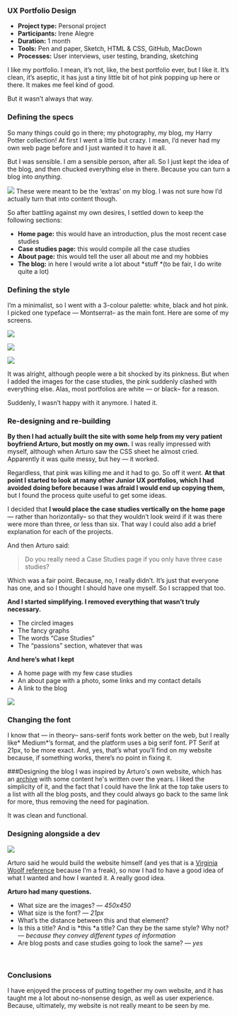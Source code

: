 ### UX Portfolio Design

* **Project type:** Personal project 
* **Participants:** Irene Alegre
* **Duration:** 1 month
* **Tools:** Pen and paper, Sketch, HTML & CSS, GitHub, MacDown
* **Processes:** User interviews, user testing, branding, sketching

I like my portfolio. I mean, it’s not, like, the best portfolio ever, but I like
it. It’s clean, it’s aseptic, it has just a tiny little bit of hot pink popping up here or there. It makes me feel kind of good. 

But it wasn’t always that way.

### Defining the specs

So many things could go in there; my photography, my blog, my Harry Potter
collection! At first I went a little but crazy. I mean, I’d never had my own web
page before and I just wanted it to have it all.

But I was sensible. I *am* a sensible person, after all. So I just kept the idea
of the blog, and then chucked everything else in there. Because you can turn a
blog into *anything*. 

![](https://cdn-images-1.medium.com/max/880/1*wyuF7M8H9RIL59ltWjojdw.png)
<span class="figcaption_hack">These were meant to be the ‘extras’ on my blog. I was not sure how I’d actually
turn that into content though.</span>

So after battling against my own desires, I settled down to keep the following
sections:

* **Home page:** this would have an introduction, plus the most recent case
studies
* **Case studies page:** this would compile all the case studies
* **About page:** this would tell the user all about me and my hobbies
* **The blog:** in here I would write a lot about *stuff *(to be fair, I do write
quite a lot)

### **Defining the style**

I’m a minimalist, so I went with a 3-colour palette: white, black and hot pink.
I picked one typeface — Montserrat– as the main font. Here are some of my
screens.

![](https://cdn-images-1.medium.com/max/880/1*XKvouGDKruYF7n79CXe8kw.png)

![](https://cdn-images-1.medium.com/max/880/1*pD3NPi7UsqgWcqwTwlcz0w.png)

![](https://cdn-images-1.medium.com/max/880/1*7U5mQa-OlQNxG2-Q-VOAvQ.png)

It was alright, although people were a bit shocked by its pinkness. But when I
added the images for the case studies, the pink suddenly clashed with everything
else. Alas, most portfolios are white — or black– for a reason.

Suddenly, I wasn’t happy with it anymore. I hated it.

### Re-designing and re-building

**By then I had actually built the site with some help from my very patient
boyfriend Arturo, but mostly on my own.** I was really impressed with myself,
although when Arturo saw the CSS sheet he almost cried. Apparently it was quite
messy, but hey — it worked. 

Regardless, that pink was killing me and it had to go. So off it went. **At that
point I started to look at many other Junior UX portfolios, which I had avoided
doing before because I was afraid I would end up copying them,** but I found the
process quite useful to get some ideas. 

I decided that **I would place the case studies vertically on the home page** —
rather than horizontally– so that they wouldn’t look weird if it was there were
more than three, or less than six. That way I could also add a brief explanation
for each of the projects.

And then Arturo said:

> Do you really need a Case Studies page if you only have three case studies?

Which was a fair point. Because, no, I really didn’t. It’s just that everyone
has one, and so I thought I should have one myself. So I scrapped that too.

**And I started simplifying. I removed everything that wasn’t truly necessary.**

* The circled images
* The fancy graphs
* The words “Case Studies”
* The “passions” section, whatever that was

**And here’s what I kept**

* A home page with my few case studies
* An about page with a photo, some links and my contact details
* A link to the blog

![](https://cdn-images-1.medium.com/max/1100/1*__v0ktKZXJqR97JaQsGFqA.png)

### Changing the font

I know that — in theory– sans-serif fonts work better on the web, but I really
like* Medium*’s format, and the platform uses a big serif font. PT Serif at
21px, to be more exact. And, yes, that’s what you’ll find on my website because,
if something works, there’s no point in fixing it.

###Designing the blog
I was inspired by Arturo's own website, which has an [archive](http://arturoherrero.com/articles/) with some content he's written over the years. I liked the simplicity of it, and the fact that I could have the link at the top take users to a list with all the blog posts, and they could always go back to the same link for more, thus removing the need for pagination.

It was clean and functional.

### Designing alongside a dev

![](https://cdn-images-1.medium.com/max/660/1*8AGreM3Nagr2k--1SlGePA.png)

Arturo said he would build the website himself (and yes that is a [Virginia
Woolf
reference](https://genius.com/Virginia-woolf-mrs-dalloway-part-1-annotated)
because I’m a freak), so now I had to have a good idea of what I wanted and how
I wanted it. A really good idea. 

**Arturo had many questions.**

* What size are the images? — *450x450*
* What size is the font? — *21px*
* What’s the distance between this and that element? 
* Is this a title? And is *this *a title? Can they be the same style? Why not? —
*because they convey different types of information*
* Are blog posts and case studies going to look the same? — *yes*

<br> 

### Conclusions

I have enjoyed the process of putting together my own website, and it has taught
me a lot about no-nonsense design, as well as user experience. Because, ultimately, my
website is not really meant to be seen by me.
